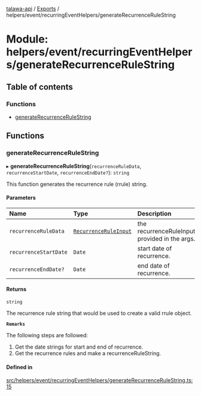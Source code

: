 [talawa-api](../README.md) / [Exports](../modules.md) / helpers/event/recurringEventHelpers/generateRecurrenceRuleString

# Module: helpers/event/recurringEventHelpers/generateRecurrenceRuleString

## Table of contents

### Functions

- [generateRecurrenceRuleString](helpers_event_recurringEventHelpers_generateRecurrenceRuleString.md#generaterecurrencerulestring)

## Functions

### generateRecurrenceRuleString

▸ **generateRecurrenceRuleString**(`recurrenceRuleData`, `recurrenceStartDate`, `recurrenceEndDate?`): `string`

This function generates the recurrence rule (rrule) string.

#### Parameters

| Name | Type | Description |
| :------ | :------ | :------ |
| `recurrenceRuleData` | [`RecurrenceRuleInput`](types_generatedGraphQLTypes.md#recurrenceruleinput) | the recurrenceRuleInput provided in the args. |
| `recurrenceStartDate` | `Date` | start date of recurrence. |
| `recurrenceEndDate?` | `Date` | end date of recurrence. |

#### Returns

`string`

The recurrence rule string that would be used to create a valid rrule object.

**`Remarks`**

The following steps are followed:
1. Get the date strings for start and end of recurrence.
2. Get the recurrence rules and make a recurrenceRuleString.

#### Defined in

[src/helpers/event/recurringEventHelpers/generateRecurrenceRuleString.ts:15](https://github.com/adi790uu/talawa-api/blob/b1ec05b/src/helpers/event/recurringEventHelpers/generateRecurrenceRuleString.ts#L15)
